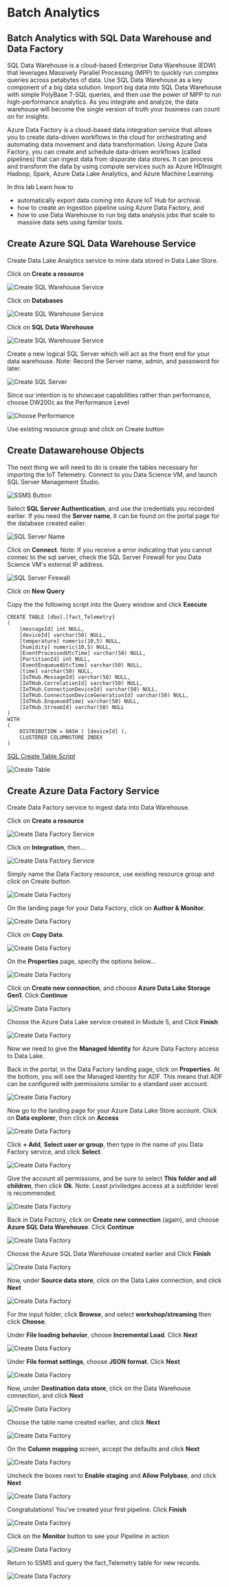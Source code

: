 # Batch Analytics

## Batch Analytics with SQL Data Warehouse and Data Factory

SQL Data Warehouse is a cloud-based Enterprise Data Warehouse (EDW) that leverages Massively Parallel Processing (MPP) to quickly run complex queries across petabytes of data. Use SQL Data Warehouse as a key component of a big data solution. Import big data into SQL Data Warehouse with simple PolyBase T-SQL queries, and then use the power of MPP to run high-performance analytics. As you integrate and analyze, the data warehouse will become the single version of truth your business can count on for insights.

Azure Data Factory is a cloud-based data integration service that allows you to create data-driven workflows in the cloud for orchestrating and automating data movement and data transformation. Using Azure Data Factory, you can create and schedule data-driven workflows (called pipelines) that can ingest data from disparate data stores. It can process and transform the data by using compute services such as Azure HDInsight Hadoop, Spark, Azure Data Lake Analytics, and Azure Machine Learning.

In this lab Learn how to 

* automatically export data coming into Azure IoT Hub for archival.
* how to create an ingestion pipeline using Azure Data Factory, and
* how to use Data Warehouse to run big data analysis jobs that scale to massive data sets using familar tools.

## Create Azure SQL Data Warehouse Service

Create Data Lake Analytics service to mine data stored in Data Lake Store.

Click on **Create a resource**

![Create SQL Warehouse Service](images/create_resource.png)

Click on **Databases**

![Create SQL Warehouse Service](images/dataanalytics.png)

Click on **SQL Data Warehouse**

![Create SQL Warehouse Service](images/01_Create_Data_Lake_Analytics_Service.png)

Create a new logical SQL Server which will act as the front end for your data warehouse.  Note: Record the Server name, admin, and passoword for later.

![Create SQL Server](images/02_Create_Data_Lake_Pick_Store.png)

Since our intention is to showcase capabilities rather than performance, choose DW200c as the Performance Level

![Choose Performance](images/03_Create_Data_Lake_Analytics_Performance.png)

Use existing resource group and click on Create button

## Create Datawarehouse Objects

The next thing we will need to do is create the tables necessary for importing the IoT Telemetry.  Connect to you Data Science VM, and launch SQL Server Management Studio.

![SSMS Button](images/SSMS_button.png)

Select **SQL Server Authentication**, and use the credentials you recorded earlier.  If you need the **Server name**, it can be found on the portal page for the database created ealier.

![SQL Server Name](images/sql_server_name.png)

Click on **Connect**.  Note: If you receive a error indicating that you cannot connec to the sql server, check the SQL Server Firewall for you Data Science VM's external IP address.

![SQL Server Firewall](images/sql_server_firewall.png)

Click on **New Query**

Copy the the following script into the Query window and click **Execute**

```
CREATE TABLE [dbo].[fact_Telemetry]
(
	[messageId] int NULL,
	[deviceId] varchar(50) NULL,
	[temperature] numeric(10,5) NULL,
	[humidity] numeric(10,5) NULL,
	[EventProcessedUtcTime] varchar(50) NULL,
	[PartitionId] int NULL,
	[EventEnqueuedUtcTime] varchar(50) NULL,
	[time] varchar(50) NULL,
	[IoTHub.MessageId] varchar(50) NULL,
	[IoTHub.CorrelationId] varchar(50) NULL,
	[IoTHub.ConnectionDeviceId] varchar(50) NULL,
	[IoTHub.ConnectionDeviceGenerationId] varchar(50) NULL,
	[IoTHub.EnqueuedTime] varchar(50) NULL,
	[IoTHub.StreamId] varchar(50) NULL
)
WITH
(
	DISTRIBUTION = HASH ( [deviceId] ),
	CLUSTERED COLUMNSTORE INDEX
)
```

[SQL Create Table Script](https://github.com/kenhausman/azureiotlabs/blob/master/SQLDataWarehouse/scripts/SQLDW_Create_Telemetry_Table.sql)

![Create Table](images/create_table.png)

## Create Azure Data Factory Service

Create Data Factory service to ingest data into Data Warehouse.

Click on **Create a resource**

![Create Data Factory Service](images/create_resource.png)

Click on **Integration**, then...

![Create Data Factory Service](images/integration.png)

Simply name the Data Factory resource, use existing resource group and click on Create button

![Create Data Factory](images/06_Create_Data_Factory_Successful.png)

On the landing page for your Data Factory, click on **Author & Monitor**.

![Create Data Factory](images/adf_author_monitor.png)

Click on **Copy Data**.

![Create Data Factory](images/click_create_pipeline.png)

On the **Properties** page, specify the options below...

![Create Data Factory](images/copy_properties.png)

Click on **Create new connection**, and choose **Azure Data Lake Storage Gen1**.  Click **Continue**

![Create Data Factory](images/create_new_storage.png)

Choose the Azure Data Lake service created in Module 5, and Click **Finish**

![Create Data Factory](images/create_new_storage_success.png)

Now we need to give the **Managed Identity** for Azure Data Factory access to Data Lake.

Back in the portal, in the Data Factory landing page, click on **Properties**.  At the bottom, you will see the Managed Identity for ADF.  This means that ADF can be configured with permissions similar to a standard user account.

![Create Data Factory](images/adf_managed_identity.png)

Now go to the landing page for your Azure Data Lake Store account.  Click on **Data explorer**, then click on **Access**

![Create Data Factory](images/adls_access.png)

Click **+ Add**, **Select user or group**, then type in the name of you Data Factory service, and click **Select**.

![Create Data Factory](images/adls_invite.png)

Give the account all permissions, and be sure to select **This folder and all children**, then click **Ok**.  Note: Least priviledges access at a subfolder level is recommended.

![Create Data Factory](images/adls_permissions.png)

Back in Data Factory, click on **Create new connection** (again), and choose **Azure SQL Data Warehouse**.  Click **Continue**

![Create Data Factory](images/create_new_warehouse.png)

Choose the Azure SQL Data Warehouse created earlier and Click **Finish**

![Create Data Factory](images/create_new_warehouse_success.png)

Now, under **Source data store**, click on the Data Lake connection, and click **Next**

![Create Data Factory](images/source_data.png)

For the input folder, click **Browse**, and select **workshop/streaming** then click **Choose**.

Under **File loading behavior**, choose **Incremental Load**.  Click **Next**

![Create Data Factory](images/adls_input_folder.png)

Under **File format settings**, choose **JSON format**.  Click **Next**

![Create Data Factory](images/adls_json_format.png)

Now, under **Destination data store**, click on the Data Warehouse connection, and click **Next**

![Create Data Factory](images/destination_data.png)

Choose the table name created earlier, and click **Next**

![Create Data Factory](images/pick_table.png)

On the **Column mapping** screen, accept the defaults and click **Next**

![Create Data Factory](images/column_mappings.png)

Uncheck the boxes next to **Enable staging** and **Allow Polybase**, and click **Next**

![Create Data Factory](images/disable_staging.png)

Congratulations!  You've created your first pipeline.  Click **Finish**

![Create Data Factory](images/pipeline_created.png)

Click on the **Monitor** button to see your Pipeline in action

![Create Data Factory](images/pipeline_monitor.png)

Return to SSMS and query the fact_Telemetry table for new records.

![Create Data Factory](images/ssms.png)

